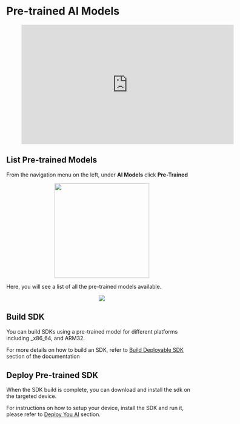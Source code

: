 # Pre-trained AI Models

<!-- blank line -->
<figure class="video_container">
  <iframe width="560" height="315" src="https://www.youtube.com/embed/lW5SU0t0dbo" frameborder="0" allow="accelerometer; autoplay; encrypted-media; gyroscope; picture-in-picture" allowfullscreen></iframe>
</figure>
<!-- blank line -->

## List Pre-trained Models

From the navigation menu on the left, under __AI Models__ click __Pre-Trained__

<p align="center">
  <img src="../img/console/Dashboard/LeftMenu-PretrainedAI.png" width="250">
</p>


Here, you will see a list of all the pre-trained models available.

<p align="center">
  <img src="../img/console/AI Models/PretrainedAIModels-List.png">
</p>

## Build SDK

You can build SDKs using a pre-trained model for different platforms including _x86_64, and ARM32. 

For more details on how to build an SDK, refer to [Build Deployable SDK](/en/latest/buildSdk/) section of the documentation

## Deploy Pre-trained SDK

When the SDK build is complete, you can download and install the sdk on the targeted device. 

For instructions on how to setup your device, install the SDK and run it, please refer to [Deploy You AI](/en/latest/installation/) section.